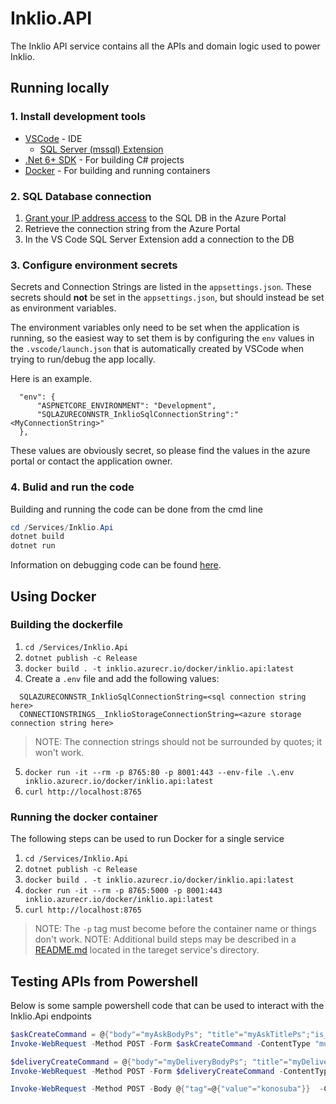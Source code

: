 # Inklio.API
The Inklio API service contains all the APIs and domain logic used to power Inklio.

## Running locally

### 1. Install development tools

* [VSCode](https://code.visualstudio.com/) - IDE
  * [SQL Server (mssql) Extension](https://github.com/microsoft/vscode-mssql)
* [.Net 6+ SDK](https://dotnet.microsoft.com/en-us/download/visual-studio-sdks) - For building C# projects
* [Docker](https://docs.docker.com/get-docker/) - For building and running containers

### 2. SQL Database connection

1. [Grant your IP address access](https://learn.microsoft.com/en-us/azure/azure-sql/database/network-access-controls-overview?view=azuresql#allow-azure-services) to the SQL DB in the Azure Portal
2. Retrieve the connection string from the Azure Portal
3. In the VS Code SQL Server Extension add a connection to the DB 

### 3. Configure environment secrets

Secrets and Connection Strings are listed in the `appsettings.json`. These secrets should **not** be set in the `appsettings.json`, but should instead be set as environment variables.

The environment variables only need to be set when the application is running, so the easiest way to set them is by configuring the `env` values in the `.vscode/launch.json` that is automatically created by VSCode when trying to run/debug the app locally.

Here is an example.

```
  "env": {
      "ASPNETCORE_ENVIRONMENT": "Development",
      "SQLAZURECONNSTR_InklioSqlConnectionString":"<MyConnectionString>"
  },
```

These values are obviously secret, so please find the values in the azure portal or contact the application owner.

### 4. Bulid and run the code

Building and running the code can be done from the cmd line 
```powershell
cd /Services/Inklio.Api
dotnet build
dotnet run
```

Information on debugging code can be found [here](https://code.visualstudio.com/docs/editor/debugging).

## Using Docker

### Building the dockerfile

1. `cd /Services/Inklio.Api`
2. `dotnet publish -c Release`
3. `docker build . -t inklio.azurecr.io/docker/inklio.api:latest`
4. Create a `.env` file and add the following values:
```
  SQLAZURECONNSTR_InklioSqlConnectionString=<sql connection string here>
  CONNECTIONSTRINGS__InklioStorageConnectionString=<azure storage connection string here>
```
> NOTE: The connection strings should not be surrounded by quotes; it won't work.
5. `docker run -it --rm -p 8765:80 -p 8001:443 --env-file .\.env inklio.azurecr.io/docker/inklio.api:latest`
6. `curl http://localhost:8765`

### Running the docker container

The following steps can be used to run Docker for a single service

1. `cd /Services/Inklio.Api`
2. `dotnet publish -c Release`
3. `docker build . -t inklio.azurecr.io/docker/inklio.api:latest`
4. `docker run -it --rm -p 8765:5000 -p 8001:443 inklio.azurecr.io/docker/inklio.api:latest`
5. `curl http://localhost:8765`

> NOTE: The `-p` tag must become before the container name or things don't work.
> NOTE: Additional build steps may be described in a [README.md](./inklio.api/../README.md) located in the tareget service's directory.


## Testing APIs from Powershell

Below is some sample powershell code that can be used to interact with the Inklio.Api endpoints
```powershell
$askCreateCommand = @{"body"="myAskBodyPs"; "title"="myAskTitlePs";"is_nsfw"=$true;"is_nsfl"=$false;IsNsfw=$true; images=(get-item -path c:\src\Inklio\aqua.png)}
Invoke-WebRequest -Method POST -Form $askCreateCommand -ContentType "multipart/form-data" https://localhost:7187/asks

$deliveryCreateCommand = @{"body"="myDeliveryBodyPs"; "title"="myDeliveryTitlePs";"is_nsfw"=$true;"is_nsfl"=$false;IsNsfw=$true; images=(get-item -path c:\src\Inklio\aqua.png)}
Invoke-WebRequest -Method POST -Form $deliveryCreateCommand -ContentType "multipart/form-data" https://localhost:7187/v1/asks/1/deliveries

Invoke-WebRequest -Method POST -Body @{"tag"=@{"value"="konosuba"}}  -ContentType "application/json" https://localhost:7187/v1/asks/1/tags
```